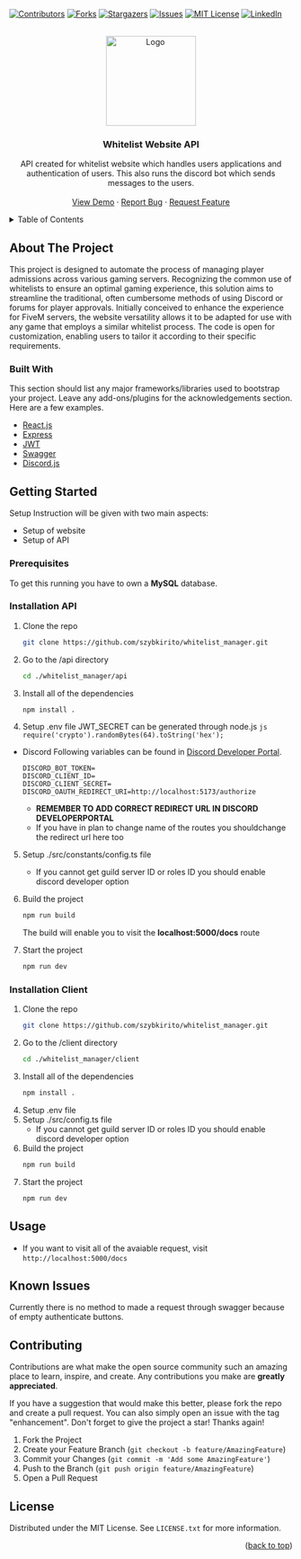 [![Contributors][contributors-shield]][contributors-url]
[![Forks][forks-shield]][forks-url]
[![Stargazers][stars-shield]][stars-url]
[![Issues][issues-shield]][issues-url]
[![MIT License][license-shield]][license-url]
[![LinkedIn][linkedin-shield]][linkedin-url]

<!-- PROJECT LOGO -->
<br />
<div align="center">
  <a href="https://github.com/othneildrew/Best-README-Template">
    <img src="https://i.imgur.com/vFROF8D.png" alt="Logo" width="160" height="160">
  </a>

  <h3 align="center">Whitelist Website API</h3>

  <p align="center">
    API created for whitelist website which handles users applications and authentication of users. This also runs the discord bot which sends messages to the users.
    <br />
    <br />
    <a href="https://github.com/othneildrew/Best-README-Template">View Demo</a>
    ·
    <a href="https://github.com/othneildrew/Best-README-Template/issues">Report Bug</a>
    ·
    <a href="https://github.com/othneildrew/Best-README-Template/issues">Request Feature</a>
  </p>
</div>

<!-- TABLE OF CONTENTS -->
<details>
  <summary>Table of Contents</summary>
  <ol>
    <li>
      <a href="#about-the-project">About The Project</a>
      <ul>
        <li><a href="#built-with">Built With</a></li>
      </ul>
    </li>
    <li>
      <a href="#getting-started">Getting Started</a>
      <ul>
        <li><a href="#prerequisites">Prerequisites</a></li>
        <li><a href="#installation">Installation</a></li>
      </ul>
    </li>
    <li><a href="#usage">Usage</a></li>
    <li><a href="#roadmap">Roadmap</a></li>
    <li><a href="#contributing">Contributing</a></li>
    <li><a href="#license">License</a></li>
    <li><a href="#contact">Contact</a></li>
    <li><a href="#acknowledgments">Acknowledgments</a></li>
  </ol>
</details>

<!-- ABOUT THE PROJECT -->

## About The Project

This project is designed to automate the process of managing player admissions across various gaming servers. Recognizing the common use of whitelists to ensure an optimal gaming experience, this solution aims to streamline the traditional, often cumbersome methods of using Discord or forums for player approvals. Initially conceived to enhance the experience for FiveM servers, the website versatility allows it to be adapted for use with any game that employs a similar whitelist process. The code is open for customization, enabling users to tailor it according to their specific requirements.

### Built With

This section should list any major frameworks/libraries used to bootstrap your project. Leave any add-ons/plugins for the acknowledgements section. Here are a few examples.

- <a href="https://reactjs.org/">React.js</a>
- <a href="https://www.npmjs.com/package/express/">Express</a>
- <a href="https://jwt.io/">JWT</a>
- <a href="https://swagger.io/">Swagger</a>
- <a href="https://discord.com/developers/docs/intro">Discord.js</a>

<!-- GETTING STARTED -->

## Getting Started

Setup Instruction will be given with two main aspects:

- Setup of website
- Setup of API

### Prerequisites

To get this running you have to own a <strong>MySQL</strong> database.

### Installation API

1. Clone the repo
   ```sh
   git clone https://github.com/szybkirito/whitelist_manager.git
   ```
2. Go to the /api directory
   ```sh
   cd ./whitelist_manager/api
   ```
3. Install all of the dependencies
   ```sh
   npm install .
   ```
4. Setup .env file
   JWT_SECRET can be generated through node.js
   `js
require('crypto').randomBytes(64).toString('hex');
`

- Discord
  Following variables can be found in <a href="https://discord.com/developers/applications/">Discord Developer Portal</a>.
  <br>

  ```
  DISCORD_BOT_TOKEN=
  DISCORD_CLIENT_ID=
  DISCORD_CLIENT_SECRET=
  DISCORD_OAUTH_REDIRECT_URI=http://localhost:5173/authorize
  ```

  - <strong>REMEMBER TO ADD CORRECT REDIRECT URL IN DISCORD DEVELOPERPORTAL</strong>
  - If you have in plan to change name of the routes you shouldchange the redirect url here too

5. Setup ./src/constants/config.ts file

   - If you cannot get guild server ID or roles ID you should enable discord developer option

6. Build the project
   ```sh
   npm run build
   ```
   The build will enable you to visit the <strong>localhost:5000/docs</strong> route
7. Start the project
   ```sh
   npm run dev
   ```

### Installation Client

1. Clone the repo
   ```sh
   git clone https://github.com/szybkirito/whitelist_manager.git
   ```
2. Go to the /client directory
   ```sh
   cd ./whitelist_manager/client
   ```
3. Install all of the dependencies
   ```sh
   npm install .
   ```
4. Setup .env file
5. Setup ./src/config.ts file
   - If you cannot get guild server ID or roles ID you should enable discord developer option
6. Build the project
   ```sh
   npm run build
   ```
7. Start the project
   ```sh
   npm run dev
   ```

## Usage

- If you want to visit all of the avaiable request, visit
  `http://localhost:5000/docs`

## Known Issues

Currently there is no method to made a request through swagger because of empty authenticate buttons.

<!-- CONTRIBUTING -->

## Contributing

Contributions are what make the open source community such an amazing place to learn, inspire, and create. Any contributions you make are **greatly appreciated**.

If you have a suggestion that would make this better, please fork the repo and create a pull request. You can also simply open an issue with the tag "enhancement".
Don't forget to give the project a star! Thanks again!

1. Fork the Project
2. Create your Feature Branch (`git checkout -b feature/AmazingFeature`)
3. Commit your Changes (`git commit -m 'Add some AmazingFeature'`)
4. Push to the Branch (`git push origin feature/AmazingFeature`)
5. Open a Pull Request

<!-- LICENSE -->

## License

Distributed under the MIT License. See `LICENSE.txt` for more information.

<p align="right">(<a href="#readme-top">back to top</a>)</p>

[contributors-shield]: https://img.shields.io/github/contributors/szybkirito/whitelist_manager?style=for-the-badge
[contributors-url]: https://github.com/szybkirito/whitelist_manager/graphs/contributors
[forks-shield]: https://img.shields.io/github/stars/szybkirito/whitelist_manager?style=for-the-badge
[forks-url]: https://github.com/szybkirito/whitelist_manager/network/members
[stars-shield]: https://img.shields.io/github/stars/szybkirito/whitelist_manager?style=for-the-badge
[stars-url]: https://github.com/szybkirito/whitelist_manager/stargazers
[issues-shield]: https://img.shields.io/github/issues/szybkirito/whitelist_manager.svg?style=for-the-badge
[issues-url]: https://github.com/szybkirito/whitelist_manager/issues
[license-shield]: https://img.shields.io/github/license/szybkirito/whitelist_manager?style=for-the-badge
[license-url]: https://github.com/szybkirito/whitelist_manager/blob/master/LICENSE.txt
[linkedin-shield]: https://img.shields.io/badge/-LinkedIn-black.svg?style=for-the-badge&logo=linkedin&colorB=555
[linkedin-url]: https://linkedin.com/in/mateusz-jakubczak-1073591b9/
[React.js]: https://img.shields.io/badge/React-20232A?style=for-the-badge&logo=react&logoColor=61DAFB
[React-url]: https://reactjs.org/
[ExpressJS]: https://i.imgur.com/9RqI83p.png
[Express-url]: https://www.npmjs.com/package/express
